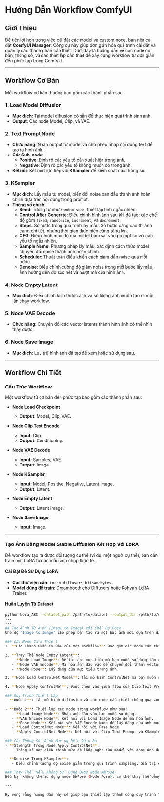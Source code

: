 # Hướng Dẫn Workflow ComfyUI

## Giới Thiệu
Để tiện lợi hơn trong việc cài đặt các model và custom node, bạn nên cài đặt **ComfyUI Manager**. Công cụ này giúp đơn giản hóa quá trình cài đặt và quản lý các thành phần cần thiết. Dưới đây là hướng dẫn về các node cơ bản, thông số, và các thiết lập cần thiết để xây dựng workflow từ đơn giản đến phức tạp trong ComfyUI.

---

## Workflow Cơ Bản
Mỗi workflow cơ bản thường bao gồm các thành phần sau:

### 1. Load Model Diffusion
- **Mục đích**: Tải model diffusion có sẵn để thực hiện quá trình sinh ảnh.
- **Output**: Các node Model, Clip, và VAE.

### 2. Text Prompt Node
- **Chức năng**: Nhận output từ model và cho phép nhập nội dung text để tạo ra hình ảnh.
- **Các Sub-node**:
  - **Positive**: Định rõ các yếu tố cần xuất hiện trong ảnh.
  - **Negative**: Định rõ các yếu tố không muốn có trong ảnh.
- **Kết nối**: Kết nối trực tiếp với **KSampler** để kiểm soát các thông số.

### 3. KSampler
- **Mục đích**: Lấy mẫu từ model, biến đổi noise ban đầu thành ảnh hoàn chỉnh dựa trên nội dung trong prompt.
- **Thông số chính**:
  - **Seed**: Tương tự như `random seed`, thiết lập tính ngẫu nhiên.
  - **Control After Generate**: Điều chỉnh hình ảnh sau khi đã tạo; các chế độ gồm `fixed`, `randomize`, `increment`, và `decrement`.
  - **Steps**: Số bước trong quá trình lấy mẫu. Số bước càng cao thì ảnh càng chi tiết, nhưng thời gian thực hiện cũng tăng lên.
  - **CFG**: Điều chỉnh mức độ mà model bám sát vào prompt so với các yếu tố ngẫu nhiên.
  - **Sample Name**: Phương pháp lấy mẫu, xác định cách thức model chuyển đổi noise thành ảnh hoàn chỉnh.
  - **Scheduler**: Thuật toán điều khiển cách giảm dần noise qua mỗi bước.
  - **Denoise**: Điều chỉnh cường độ giảm noise trong mỗi bước lấy mẫu, ảnh hưởng đến độ sắc nét và mượt mà của hình ảnh.

### 4. Node Empty Latent
- **Mục đích**: Điều chỉnh kích thước ảnh và số lượng ảnh muốn tạo ra mỗi lần chạy workflow.

### 5. Node VAE Decode
- **Chức năng**: Chuyển đổi các vector latents thành hình ảnh có thể nhìn thấy được.

### 6. Node Save Image
- **Mục đích**: Lưu trữ hình ảnh đã tạo để xem hoặc sử dụng sau.

---

## Workflow Chi Tiết

### Cấu Trúc Workflow
Một workflow từ cơ bản đến phức tạp bao gồm các thành phần sau:

- **Node Load Checkpoint**
  - **Output**: Model, Clip, VAE.
  
- **Node Clip Text Encode**
  - **Input**: Clip.
  - **Output**: Conditioning.
  
- **Node VAE Decode**
  - **Input**: Samples, VAE.
  - **Output**: Image.
  
- **Node KSampler**
  - **Input**: Model, Positive, Negative, Latent Image.
  - **Output**: Latent.
  
- **Node Empty Latent**
  - **Output**: Latent Image.
  
- **Node Save Image**
  - **Input**: Image.

---

### Tạo Ảnh Bằng Model Stable Diffusion Kết Hợp Với LoRA

Để workflow tạo ra được đối tượng cụ thể (ví dụ: một người cụ thể), bạn cần train một LoRA từ các mẫu ảnh chụp thực tế.

#### Cài Đặt Để Sử Dụng LoRA
- **Các thư viện cần**: `torch`, `diffusers`, `bitsandbytes`.
- **Model dùng để train**: Dreambooth cho Diffusers hoặc Kohya’s LoRA Trainer.

#### Huấn Luyện Từ Dataset
```bash
python Lora_ABC --dataset_path /path/to/dataset --output_dir /path/to/output --learning_rate 1e-4 --batch_size 4 --num_steps 10000 --rank 8
---
---
## Tạo Ảnh Từ Ảnh (Image to Image) Với Chế Độ Pose
Chế độ "Image to Image" cho phép bạn tạo ra một bức ảnh mới dựa trên dáng của một ảnh mục tiêu đầu vào. Dưới đây là hướng dẫn chi tiết về cách thiết lập workflow để thực hiện điều này.

### Các Node Cần Thiết
1. **Các Thành Phần Cơ Bản của Một Workflow**: Bao gồm các node cần thiết như Load Model, Clip Text Encode, VAE Decode, và KSampler.
   
2. **Thay Thế Node Empty Latent**:
   - **Node Load Image**: Để tải ảnh mục tiêu mà bạn muốn sử dụng làm cơ sở.
   - **Node VAE Encode**: Mã hóa ảnh đầu vào để chuyển đổi thành vector latents.
   - **Node Pose**: Lấy dáng của mục tiêu trong ảnh.

3. **Node Load ControlNet Model**: Tải mô hình ControlNet mà bạn muốn sử dụng để điều chỉnh quá trình tạo ảnh.

4. **Node Apply ControlNet**: Được chèn vào giữa flow của Clip Text Prompt và KSampler để điều chỉnh ảnh dựa trên dáng mục tiêu.

### Quy Trình Thiết Lập
- **Bước 1**: Tải mô hình diffusion và các node cần thiết thông qua ComfyUI Manager.
  
- **Bước 2**: Thiết lập các node trong workflow như sau:
   - **Load Image Node**: Nhập ảnh đầu vào bạn muốn sử dụng.
   - **VAE Encode Node**: Kết nối với Load Image Node để mã hóa ảnh.
   - **Pose Node**: Kết nối với VAE Encode Node để lấy dáng của ảnh mục tiêu.
   - **Load ControlNet Node**: Kết nối với Pose Node.
   - **Apply ControlNet Node**: Kết nối với Clip Text Prompt và KSampler.

### Các Thông Số Ảnh Hưởng Đến Đầu Ra
- **Strength Trong Node Apply ControlNet**: 
   - Thông số này điều chỉnh mức độ lắng nghe của model với dáng ảnh đầu vào. Nếu giá trị strength giảm (khoảng 0.4-0.6), model sẽ tuân theo prompt text tốt hơn. Nếu strength gần 1, model sẽ tạo ra ảnh giống ảnh gốc hơn là dựa vào prompt.

- **Denoise Trong KSampler**:
   - Điều chỉnh cường độ noise giảm trong quá trình sampling. Giá trị denoise quá lớn sẽ dẫn đến sáng tạo nhưng có thể sai lệch, trong khi giá trị quá nhỏ sẽ tạo ra ảnh giống với ảnh gốc. Giá trị khoảng 0.3 thường cho kết quả gần gũi với người thật hơn.

### Thay Thế Nếu Không Sử Dụng Được Node DWPose
Nếu bạn không thể sử dụng node DWPose (Node Pose), có thể thay thế bằng cách sử dụng OpenPose hoặc các phương pháp khác có sẵn trong ComfyUI để lấy dáng từ ảnh.

---

Hy vọng rằng hướng dẫn này sẽ giúp bạn thiết lập thành công quy trình tạo ảnh từ ảnh trong ComfyUI!

